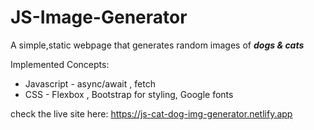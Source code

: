 # JS-Image-Generator

<p>A simple,static webpage that generates random images of <b><i>dogs & cats</i></b></p>

Implemented Concepts:
<ul>
    <li>Javascript - async/await , fetch</li>
    <li>CSS - Flexbox , Bootstrap for styling, Google fonts</li>
</ul>

check the live site here: https://js-cat-dog-img-generator.netlify.app
